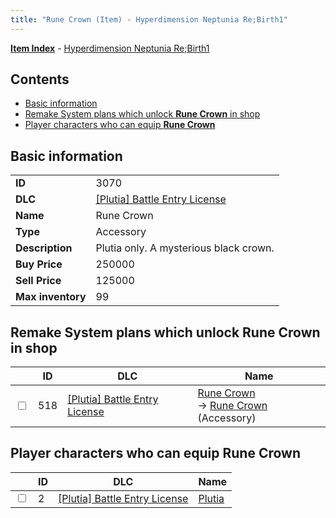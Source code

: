 ```yaml
---
title: "Rune Crown (Item) - Hyperdimension Neptunia Re;Birth1"
---
```


[**Item Index**](/neptunia/rb1/item/index.html) - [Hyperdimension Neptunia Re;Birth1](/neptunia/rb1)

## Contents

- [Basic information](#basic-information)
- [Remake System plans which unlock **Rune Crown** in shop](#remake-system-plans-which-unlock-rune-crown-in-shop)
- [Player characters who can equip **Rune Crown**](#player-characters-who-can-equip-rune-crown)

## Basic information

|   |   |
| -- | -- |
| **ID** | 3070 |
| **DLC** | [[Plutia] Battle Entry License](/neptunia/rb1/dlc/7-plutia.html) |
| **Name** | Rune Crown |
| **Type** | Accessory |
| **Description** | Plutia only. A mysterious black crown. |
| **Buy Price** | 250000 |
| **Sell Price** | 125000 |
| **Max inventory** | 99 |

## Remake System plans which unlock **Rune Crown** in shop

|    | ID | DLC | Name |
| -- | -- | --- | ---- |
| <input type="checkbox" id="rb1-remake-7-518" class="trackbox" /> | 518 | [[Plutia] Battle Entry License](/neptunia/rb1/dlc/7-plutia.html) | [Rune Crown](/neptunia/rb1/remake/7-518-rune-crown.html)<br />→ [Rune Crown](/neptunia/rb1/item/7-3070-rune-crown.html) (Accessory) |

## Player characters who can equip **Rune Crown**

|    | ID | DLC | Name |
| -- | -- | --- | ---- |
| <input type="checkbox" id="rb1-player-7-2" class="trackbox" /> | 2 | [[Plutia] Battle Entry License](/neptunia/rb1/dlc/7-plutia.html) | [Plutia](/neptunia/rb1/player/7-2-plutia.html) |